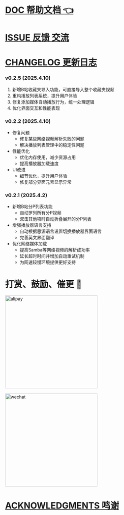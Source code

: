 # [DOC 帮助文档 👈](https://vcne5rvqxi9z.feishu.cn/wiki/KZSMwZk7JiyzFtkgmPUc8rHxnVh)

# [ISSUE 反馈 交流](https://vcne5rvqxi9z.feishu.cn/wiki/KZSMwZk7JiyzFtkgmPUc8rHxnVh#share-JcVadDDYzoViQNxltupcIrJxnSg)

# [CHANGELOG 更新日志](https://vcne5rvqxi9z.feishu.cn/wiki/KZSMwZk7JiyzFtkgmPUc8rHxnVh#share-QBqHdeY0VoHRKYxW42ec1M7Anyh)

### v0.2.5 (2025.4.10)
1. 新增B站收藏夹导入功能，可直接导入整个收藏夹视频
2. 重构播放列表系统，提升用户体验
3. 修复添加媒体自动播放行为，统一处理逻辑
4. 优化界面交互和性能表现

### v0.2.2 (2025.4.10)
- 修复问题
  - 修复某些网络视频解析失败的问题
  - 解决播放列表管理中的稳定性问题
- 性能优化
  - 优化内存使用，减少资源占用
  - 提高播放器加载速度
- UI改进
  - 细节优化，提升用户体验
  - 修复部分界面元素显示异常

### v0.2.1 (2025.4.2)
- 新增B站分P列表功能
  - 自动罗列所有分P视频
  - 双击其他项时自动折叠展开的分P列表
- 增强播放器语言支持
  - 自动根据思源语言设置切换播放器界面语言
  - 完善英文界面翻译
- 优化网络媒体加载
  - 提高Samba等网络视频的解析成功率
  - 延长超时时间并增加自动重试机制
  - 为网速较慢环境提供更好支持

# 打赏、鼓励、催更 🎉

<div>
<img src="https://745201.xyz/e43d21e2c04f47ddcc294cd62a64e6f.jpg" alt="alipay" width="300" />
</div>
<br>
<div>
<img src="https://745201.xyz/c42d51ea098d3a8687eb50012d1689e.jpg" alt="wechat" width="300" />
</div>

# [ACKNOWLEDGMENTS 鸣谢](https://vcne5rvqxi9z.feishu.cn/wiki/KZSMwZk7JiyzFtkgmPUc8rHxnVh#share-PKecdG4eboPDjAxo4Apc0vuTnJb)